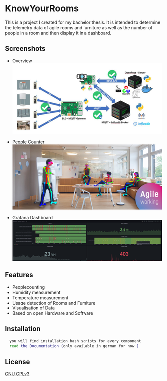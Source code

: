 # KnowYourRooms

This is a project I created for my bachelor thesis. It is intended to determine the telemetry data of agile rooms and furniture as well as the number of people in a room and then display it in a dashboard.


## Screenshots

- Overview
![App Screenshot](https://github.com/MrGorillaz/KnowYourRooms/blob/master/schemas/KnowYourRooms_Overview.png?raw=true)
 
- People Counter
![App Screenshot](https://github.com/MrGorillaz/KnowYourRooms/blob/master/schemas/KnowYourRooms_people_counter.png?raw=true)

- Grafana Dashboard
![App Screenshot](https://github.com/MrGorillaz/KnowYourRooms/blob/master/schemas/KnowYourRooms_GrafanaDashboard.png?raw=true)

## Features

- Peoplecounting
- Humidity measurement
- Temperature measurement
- Usage detection of Rooms and Furniture
- Visualisation of Data
- Based on open Hardware and Software


## Installation


```bash
  you will find installation bash scripts for every component
  read the Documentation (only available in german for now )
```
    
## License

[GNU GPLv3](https://choosealicense.com/licenses/gpl-3.0/)

